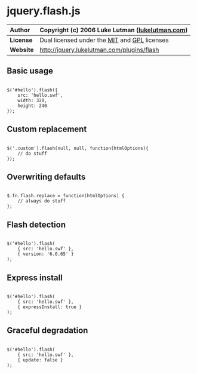 # jquery.flash.js #

| **Author** | Copyright (c) 2006 Luke Lutman ([lukelutman.com](http://lukelutman.com)) |
|:-----------|:-------------------------------------------------------------------------|
| **License** | Dual licensed under the [MIT](http://www.opensource.org/licenses/mit-license.php) and [GPL](http://www.opensource.org/licenses/gpl-license.php) licenses |
| **Website** | http://jquery.lukelutman.com/plugins/flash                               |

## Basic usage ##

```

$('#hello').flash({
    src: 'hello.swf',
    width: 320,
    height: 240
});

```

## Custom replacement ##

```

$('.custom').flash(null, null, function(htmlOptions){
    // do stuff
});

```

## Overwriting defaults ##

```

$.fn.flash.replace = function(htmlOptions) {
    // always do stuff
};

```

## Flash detection ##

```

$('#hello').flash(
    { src: 'hello.swf' }, 
    { version: '6.0.65' }
);

```


## Express install ##

```

$('#hello').flash(
    { src: 'hello.swf' }, 
    { expressInstall: true }
);

```



## Graceful degradation ##

```

$('#hello').flash(
    { src: 'hello.swf' }, 
    { update: false }
);

```